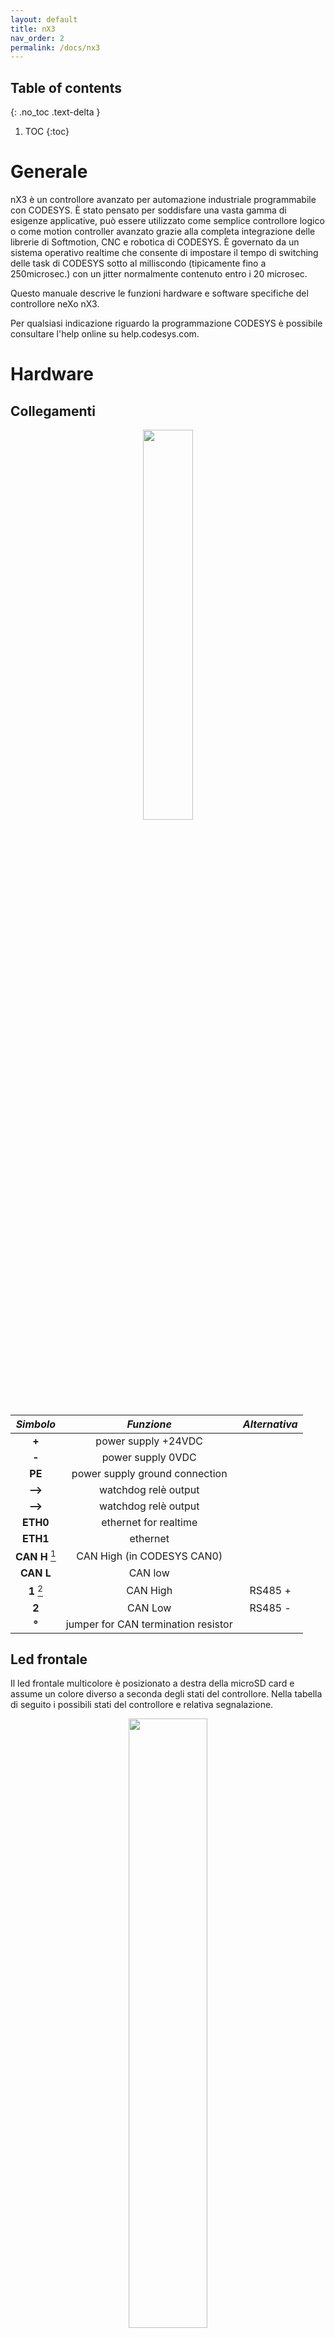 ```yaml
---
layout: default
title: nX3
nav_order: 2
permalink: /docs/nx3
---
```


## Table of contents
{: .no_toc .text-delta }

1. TOC
{:toc}

# Generale

nX3 è un controllore avanzato per automazione industriale programmabile con CODESYS. È stato pensato per soddisfare una vasta gamma di esigenze applicative, può essere utilizzato come semplice controllore logico o come motion controller avanzato grazie alla completa integrazione delle librerie di Softmotion, CNC e robotica di CODESYS.
È governato da un sistema operativo realtime che consente di impostare il tempo di switching delle task di CODESYS sotto al milliscondo (tipicamente fino a 250microsec.) con un jitter normalmente contenuto entro i 20 microsec.


Questo manuale descrive le funzioni hardware e software specifiche del controllore neXo nX3.

Per qualsiasi indicazione riguardo la programmazione CODESYS è possibile consultare l'help online su help.codesys.com.

# Hardware

## Collegamenti

<div style="text-align:center"><img src="img/top_small.png" width="40%"/></div>


|*Simbolo*	 		|*Funzione* 							|*Alternativa*	|
|:-----------:		|:-------------: 						|:-:				|
|**+**		     	| power supply +24VDC        			|				|
|**-**	         	| power supply 0VDC          			|				|
|**PE**		     	| power supply ground connection		|				|
|**-->**				| watchdog relè output					|   			|				
|**-->**         	| watchdog relè output		  			|				|
|**ETH0**		    | ethernet for realtime					|       		|				
|**ETH1**		    | ethernet 								|       		|				
|**CAN H** [^1]	    | CAN High (in CODESYS CAN0)			|      			|				
|**CAN L**		    | CAN low  								|     			|				
|**1** [^2]			| CAN High 								| RS485 +      	|
|**2**		     	| CAN Low  								| RS485 -   	|
| **°**				| jumper for CAN termination resistor 	|				|


[^1]: In CODESYS corrisponde all'interfaccia CAN0
[^2]: In CODESYS corrisponde all'interfaccia CAN1 vedi impostazioni al capitolo [Parametri nX3][Parametri nX3]


## Led frontale

Il led frontale multicolore è posizionato a destra della microSD card e assume un colore diverso a seconda degli stati del controllore. Nella tabella di seguito i possibili stati del controllore e relativa segnalazione.

<div style="text-align:center"><img src="img/led.png" width="50%"/></div>



|*colore del led*	|*significato*								|
|:--------------	|------------:								|
|**bianco**			| OS in fase di boot						|
|**arancio**		| applicazione CODESYS in stop o assente	|
|**verde**			| applicazione CODESYS in run				|
|**rosso**			| applicazione CODESYS in exception			|
|**spento**			| tensione sotto i 19 volt					|

\newpage

## Memoria ritentiva

nX3 effettua la memorizzazione automatica delle variabili dichiarate come ritentive all'interno dell'applicativo CODESYS, la memoria ritentiva massima utilizzabile è di 128kbyte.

Qui un esempio di dichiarazione di variabile ritentiva in un POU

```python
VAR RETAIN
	iRem1 : INT;
END_VAR
```

Qui un esempio di dichiarazione di variabile ritentiva globale in GVL

```python
	VAR_GLOBAL RETAIN
	gvarRem1 : INT;
END_VAR
```

Quando allo spegnimento la tensione di alimentazione scende sotto i 19VDC entra in funzione il micro UPS integrato di nX3 e le variabili ritentive vengono salvate automaticamente. In questa fase il led frontale viene spento per risparmiare corrente e garantire un tempo utile per il salvataggio.

# Funzioni software specifiche


## Parametri nX3

Un volta creato un progetto per nX3 è possibile, editando il nodo device e selezionando la sheet
*nX3 CPU Parameters*, visualizzare e modificare alcuni parametri che
consentono di impostare alcuni funzionamenti del controllore.


<div style="text-align:center"><img src="img/ParametrinX3.jpg" /></div>


**BusSpeed**

Consente di impostare la velocità del bus di comunicazione con i moduli di I/O locali. E' impostato per default al valore massimo di 8Mhz. Non dovrebbe mai
essere modificato.

**Enable Can1**

Abilita il funzionamento della seconda linea CAN (CAN1 in CODESYS). In condizioni di default il connettore superiore a due pin identificato con 1 e 2 (vd. [Collegamenti][Collegamenti]) non è utilizzato, mettendo TRUE in questo parametro il connettore è connesso alla seconda linea CAN (CAN1 in CODESYS).

**Enable RS485 line**

Abilita il funzionamento della linea RS485. In condizioni di default il connettore superiore a due pin identificato con 1 e 2 (vd. [Collegamenti][Collegamenti]) non è utilizzato, mettendo TRUE in questo parametro il connettore è connesso alla RS485. Questa impostazione non ha effetto nel caso in cui sia abilitata la precendente.

## Watchdog

Il modulo nX3 dispone di un Watchdog connesso ad un rele statico le cui connessioni sono disponibili sul connettore di alimentazione e che permette di verificare
costantemente il corretto funzionamento di hardware e software.

Editando il nodo device e selezionando la sheet *nX3 CPU I/O Mapping* è possibile verificare che è mappata automaticamente una variabile ti tipo BOOL con nome Watchdog. Se lo si desidera in questa sheet è possibile cambiare nome alla varabile.


<div style="text-align:center"><img src="img/Watchdog.jpg" /></div>


Per attivare il watchdog è sufficiente aggiungere la seguente linea di codice nel task che si ritiene rilevante per l'esecuzione della propria automazione.
```python
WATCHDOG := TRUE;
```
Se in seguito ad un guasto o un errore nel software dell'applicazione la linea contenente il codice non è più eseguita il rele di watchdog si apre.



## Linee Ethernet

Il modulo dispone di due linee Ethernet: Eth0 e Eth1. È inoltre supportato la connessione WiFi inserendo un adattatore USB esterno nella porta USB Host disponibile.

Attualmente è supportato il modello USB LM816 di LM Tecnologies.

La linea Eth0 è impostata per default con questi valori:

**IP=192.168.2.100, mask=255.255.255.0**

La linea Eth1 è impostata per default con questi valori:

**IP=192.168.3.100, mask=255.255.255.0**

Le linee ethernet sono entrambe utilizzabili sia con l'ambiente di sviluppo CODESYS per la programmazione e il debug delle applicazioni sia come etherCAT master.
La linea Eth0 è quella con minor latenza e consente un jitter leggermente inferiore rispetto alla Eth1, ne è pertanto consigliato l'utilizzo per la connessione etherCAT ini particolare quando si sviluppano applicazioni di Motion Control, CNC e robotica.

La libreria *nX3CpuSetup* contiene alcune funzioni che permettono di configurare entrambe le linee Ethernet e il WiFi.

\begin{figure}[htbp]
\includegraphics[width=1\textwidth,keepaspectratio]{assets/Funzioni.jpg}
\caption{Funzioni networking}
\end{figure}

\newpage

### Funzione SetEthIPAddress

La funzione *SetEthIPAddress* permette di impostare l'indirizzo IP e la Subnet Mask per entrambe le linee Ethernet.

\begin{figure}[htbp]

	\centering\includegraphics[width=1\textwidth,keepaspectratio]{assets/SetEthIPAddress.jpg}

	\caption{Impostazione indirizzo IP porte ethernet}

	\label{fig:}

\end{figure}


Di seguito un esempio di codice che consente di impostare un indirizzo IP fisso e Subnet Mask alla linea Eth0.

```python
VAR
Error: nX3.ERROR;
END\_VAR
Error := nX3.SetEthIPaddress( 0, 192, 168, 10, 123, 255, 255, 255, 255);
```

Di seguito un esempio di codice che consente di impostare un indirizzo IP fisso e Subnet Mask alla linea Eth1.
```python
VAR
Error: nX3.ERROR;
END\_VAR
Error := nX3.SetEthIPaddress( 1, 192, 168, 20, 123, 255, 255, 255, 255);
```

Qualora si desideri impostare la linea con indirizzo assegnato tramite DHCP è possibile utilizzare questo esempio di codice.

```python
VAR
Error: nX3.ERROR;
END\_VAR
Error := nX3.SetEthIPaddress( 0, 0, 0, 0, 0, 0, 0, 0, 0 );
```

**Attenzione**
La funzione impiega qualche secondo per effettuare la configurazione, è opportuno chiamarla da un task con priorità più bassa di
quello utilizzato per l'automazione in modo da non bloccare l'esecuzione del programma principale.

\newpage


### Funzione SetWirelessNetwork

La funzione SetWirelessNetwork permette di selezionare la rete WiFi cui ci si vuole connettere, la relativa password, l'indirizzo IP e la Subnet Mask.



\begin{figure}[htbp]

	\centering\includegraphics[width=1\textwidth,keepaspectratio]{assets/SetWirelessNetwork.jpg}

	\caption{Set Wireless Network}

	\label{fig:}

\end{figure}




Per assegnare le rete è possibile utilizzare questo esempio di codice.
\begin{lstlisting}
VAR
Error: nX3.ERROR;
END\_VAR
Error := nX3. SetWirelessNetwork ( \'NomeReteWIFI\', \'PasswordWiFI\',192, 168, 10, 123, 255, 255, 255, 255 );
\end{lstlisting}

Qualora si desideri impostare la linea con indirizzo assegnato tramite DHCP è possibile utilizzare questo esempio di codice.
\begin{lstlisting}
VAR
Error: nX3.ERROR;
END\_VAR
Error := nX3. SetWirelessNetwork ( \'NomeReteWIFI\', \'PasswordWiFI\',0, 0, 0, 0, 0, 0, 0, 0 );
\end{lstlisting}


**Attenzione**
La funzione impiega qualche secondo per effettuare la configurazione, è opportuno chiamarla da un task con priorità più bassa di
quello utilizzato per l'automazione in modo da non bloccare l'esecuzione del programma principale.

\newpage


### Funzione RemoveWirelessNetwork

La funzione *RemoveWirelessNetwork* consente di dissociare il dispositivo dalla rete WiFi precedentemente selezionata.


\begin{figure}[htbp]

	\centering\includegraphics[width=1\textwidth,keepaspectratio]{assets/RemoveWirelessNwtwork.jpg}

	\caption{Remove Wireless Network}

	\label{fig:}

\end{figure}



Per rimuovere le rete è possibile utilizzare questo esempio di codice.
\begin{lstlisting}VAR
Error: nX3.ERROR;
END\_VAR
Error := nX3. RemoveWirelessNetwork ( \'NomeReteWIFI\' );
\end{lstlisting}

**Attenzione**
La funzione impiega qualche secondo per effettuare la configurazione, è opportuno chiamarla da un task con priorità più bassa di
quello utilizzato per l'automazione in modo da non bloccare l'esecuzione del programma principale.

## Codici di errore.

Le funzioni restituiscono eventuali codici di errore appartenenti alla enumerazione ERROR contenuta nella libreria stessa.



\begin{figure}[htbp]

	\centering\includegraphics[width=1\textwidth,keepaspectratio]{assets/Errori.jpg}

	\caption{Errori}

	\label{fig:}

\end{figure}


\newpage

## Accesso remoto

Grazie al framewrok di comunicazione e ai sewrvizi di connessione realizzati da [nabto](www.nabto.com), è possibile realizzare una connessione peer to peer con nX3 ovunque sia installato. Grazie all'aperture di un tunnel TCP sarà possibile connettersi a nX3 con l'Engineering di CODESYS.

Una volta effettuata la registrazione del device al server nabto e ottenuti il **DeviceId** e la **Key** sarà possibile utilizzare il function block di seguito per effettuare la connessione. Non serve nessun'altra configurazione.

\begin{figure}[htbp]

	\centering\includegraphics[width=1\textwidth,keepaspectratio]{assets/nabto1.png}

	\caption{Configure and enable the TCP tunnel for the remote connection}

	\label{fig:}

\end{figure}



Il tunnel TCP rimane attivo anche se non è presente la boot application di CODESYS. Questo consente di raggiungere e programmare nX3 anche in assenza di applicativo CODESYS.

Qualora si volesse disabilitare la connessione è possibile utilizzare questo functon block.

\begin{figure}[htbp]

	\centering\includegraphics[width=1\textwidth,keepaspectratio]{assets/nabto2.png}

	\caption{Disable the TCP tunnel}

	\label{fig:}

\end{figure}



## Moduli I/O

Il controllore nX3 dispone di un bus locale che ne consente l'espansione con i moduli di I/O ProCard realizzati da UFG. Questi possono essere inseriti nel progetto selezionando il device nX3, attivando il menu di contesto (tasto destro del mouse). Appare la finestra di inserimento dispositivi dove sotto la voce Miscellaneous sono elencati i moduli supportati.



\begin{figure}[htbp]

	\centering\includegraphics[width=1\textwidth,keepaspectratio]{assets/AddDevice.jpg}

	\caption{Aggiunta I/O locali}

	\label{fig:}

\end{figure}




Ciascun modulo, una volta inserito nel progetto, dispone di un proprio editor dove la sheet nX3CPU I/O mapping permette di assegnare il nome al punto I/O gestito dal modulo stesso secondo lo standard CODESYS.



\begin{figure}[htbp]

	\centering\includegraphics[width=1\textwidth,keepaspectratio]{assets/IOMapping.jpg}

	\caption{Mapping I/O locali}

	\label{fig:}

\end{figure}

\newpage

## Dispositivi di memoria rimovibili.

nX3 permette di inserire sul frontale una scheda micro SD e una memoria USB.

Tramite le funzioni standard di CODESYS per l'accesso ai file è possibile leggere e scrivere file contenuti in questi dispositivi.

Per accedere al directory principale della scheda miscro SD è necessario utilizzare il percorso:
\begin{lstlisting}
/media/mmcblk1p1/
\end{lstlisting}

Per accedere al directory principale della memoria USB è necessario utilizzare il percorso:
\begin{lstlisting}
/media/sda1/
\end{lstlisting}

<!--
# Storico revisioni


| data 		| versione 	| descrizione 		| autore 			|
|:-----		|:---------	|:------------		|:-------			|
| 2018/10/4 | 1.0		| Prima versione	| Davide Gallesi	|
-->
